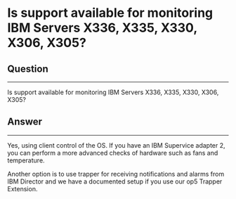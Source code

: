 # Is support available for monitoring IBM Servers X336, X335, X330, X306, X305?

## Question

* * * * *

Is support available for monitoring IBM Servers X336, X335, X330, X306, X305?

## Answer

* * * * *

Yes, using client control of the OS. If you have an IBM Supervice adapter 2, you can perform a more advanced checks of hardware such as fans and temperature.

Another option is to use trapper for receiving notifications and alarms from IBM Director and we have a documented setup if you use our op5 Trapper Extension. 

